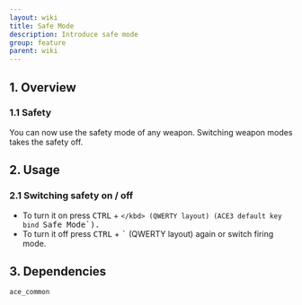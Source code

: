 ```yaml
---
layout: wiki
title: Safe Mode
description: Introduce safe mode
group: feature
parent: wiki
---
```


## 1. Overview

### 1.1 Safety
You can now use the safety mode of any weapon. Switching weapon modes takes the safety off.

## 2. Usage

### 2.1 Switching safety on / off
- To turn it on press <kbd>CTRL</kbd> + <kbd>`</kbd> (QWERTY layout) (ACE3 default key bind `Safe Mode`).
- To turn it off press <kbd>CTRL</kbd> + <kbd>`</kbd> (QWERTY layout) again or switch firing mode.

## 3. Dependencies

`ace_common`
